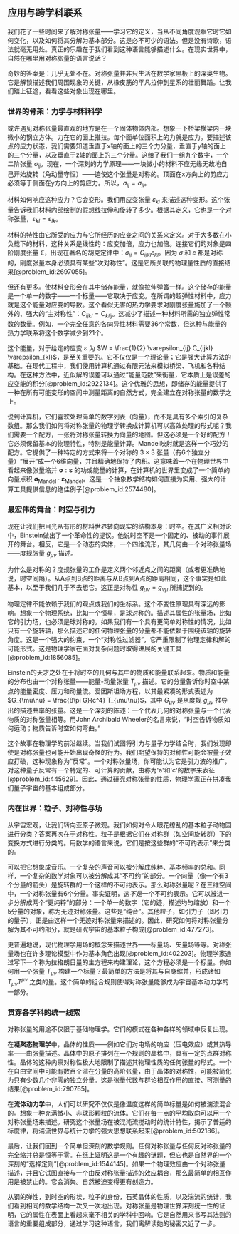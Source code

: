 ## 应用与跨学科联系

我们花了一些时间来了解对称张量——学习它的定义，当从不同角度观察它时它如何变化，以及如何将其分解为基本部分。这是必不可少的语法。但是没有诗歌，语法就毫无用处。真正的乐趣在于我们看到这种语言能够描述什么。在现实世界中，自然在哪里用对称张量的语言说话？

奇妙的答案是：几乎无处不在。对称张量并非只生活在数学家黑板上的深奥生物。它是解锁描述我们周围现象的关键，从橡皮筋的平凡拉伸到星系的壮丽舞蹈。让我们踏上征途，看看这些对象出现在哪里。

### 世界的骨架：力学与材料科学

或许遇见对称张量最直观的地方是在一个固体物体内部。想象一下桥梁横梁内一块微小的钢立方体。力在它的面上推拉。每个面单位面积上的力就是应力。要描述该点的应力状态，我们需要知道垂直于x轴的面上的三个力分量，垂直于y轴的面上的三个分量，以及垂直于z轴的面上的三个分量。这给了我们一组九个数字，一个二阶张量 $\sigma_{ij}$。现在，一个深刻的力学原理——一块微小的材料不应无缘无故地自己开始旋转（角动量守恒）——迫使这个张量是对称的。顶面在x方向上的剪应力必须等于侧面在y方向上的剪应力。所以，$\sigma_{ij} = \sigma_{ji}$。

材料如何响应这种应力？它会变形。我们用应变张量 $\varepsilon_{kl}$ 来描述这种变形。这个张量告诉我们材料内部绘制的假想线拉伸和旋转了多少。根据其定义，它也是一个对称张量，$\varepsilon_{kl} = \varepsilon_{lk}$。

材料的特性由它所受的应力与它所经历的应变之间的关系来定义。对于大多数在小负载下的材料，这种关系是线性的：应变加倍，应力也加倍。连接它们的对象是四阶刚度张量 $\mathbb{C}$，出现在著名的胡克定律中：$\sigma_{ij} = C_{ijkl} \varepsilon_{kl}$。因为 $\sigma$ 和 $\varepsilon$ 都是对称的，刚度张量本身必须具有某些“次对称性”。这是它所关联的物理量性质的直接结果[@problem_id:2697055]。

但还有更多。使材料变形会在其中储存能量，就像拉伸弹簧一样。这个储存的能量是一个单一的数字——一个标量——它取决于应变。在所谓的超弹性材料中，应力就是这个能量对应变的导数。这个看似无害的热力学要求对刚度张量施加了一个额外的、强大的“主对称性”：$C_{ijkl} = C_{klij}$。这减少了描述一种材料所需的独立弹性常数的数量。例如，一个完全任意的各向异性材料需要36个常数，但这种与能量的热力学联系将这个数字减少到21个。

这个能量，对于给定的应变 $\varepsilon$ 为 $W = \frac{1}{2} \varepsilon_{ij} C_{ijkl} \varepsilon_{kl}$，是至关重要的。它不仅仅是一个理论量；它是强大计算方法的基础。在现代工程中，我们使用计算机通过有限元法来模拟桥梁、飞机和各种结构。在这种方法中，近似解的误差可以通过“能量范数”来衡量，它本质上是误差的应变能的积分[@problem_id:2922134]。这个优雅的思想，即储存的能量提供了一种在所有可能变形的空间中测量距离的自然方式，完全建立在对称张量的数学之上。

说到计算机，它们喜欢处理简单的数字列表（向量），而不是具有多个索引的复杂数组。那么我们如何将对称张量的物理学转换成计算机可以高效处理的形式呢？我们需要一个配方，一张将对称张量转换为向量的地图。但这必须是一个好的配方！它必须保留基本的物理特性，特别是能量计算。Mandel映射就是这样一个巧妙的配方。它提供了一种特定的方式来将一个对称的 $3 \times 3$ 张量（有6个独立分量）“展开”成一个6维向量，并且精确地保持了内积。这意味着一个在物理世界中看起来像张量缩并 $\boldsymbol{\sigma}:\boldsymbol{\varepsilon}$ 的功或能量的计算，在计算机的世界里变成了一个简单的向量点积 $\boldsymbol{\sigma}_{\text{Mandel}} \cdot \boldsymbol{\varepsilon}_{\text{Mandel}}$。这是一个抽象数学结构如何直接为实用、强大的计算工具提供信息的绝佳例子[@problem_id:2574480]。

### 最宏伟的舞台：时空与引力

现在让我们把目光从有形的材料世界转向现实的结构本身：时空。在其广义相对论中，Einstein做出了一个革命性的提议。他说时空不是一个固定的、被动的事件展开的舞台。相反，它是一个动态的实体，一个四维流形，其几何由一个对称张量场——度规张量 $g_{\mu\nu}$ 描述。

为什么是对称的？度规张量的工作是定义两个邻近点之间的距离（或者更准确地说，时空间隔）。从A点到B点的距离与从B点到A点的距离相同，这个事实是如此基本，以至于我们几乎不去想它。这正是对称性 $g_{\mu\nu}=g_{\nu\mu}$ 所捕捉到的。

物理定律不能依赖于我们的观点或我们的坐标系。这个不变性原理具有深远的影响。想象一个物理系统，比如一个恒星，是球对称的。描述其属性的张量场，比如它的引力场，也必须是球对称的。如果我们有一个具有更简单对称性的情况，比如只有一个旋转轴，那么描述它的任何物理张量的分量都不能依赖于围绕该轴的旋转角度。这是一个强大的约束，一个“对称性过滤器”，它严重限制了物理定律和解的可能形式。这是物理学家在面对复杂问题时取得进展的关键工具[@problem_id:1856085]。

Einstein的天才之处在于将时空的几何与其中的物质和能量联系起来。物质和能量的分布也由一个对称张量——能量-动量张量 $T_{\mu\nu}$ 描述。它的分量告诉你时空中某点的能量密度、压力和动量流。爱因斯坦场方程，以其最紧凑的形式表述为 $G_{\mu\nu} = \frac{8\pi G}{c^4} T_{\mu\nu}$，其中 $G_{\mu\nu}$ 是从度规 $g_{\mu\nu}$ 推导出的描述曲率的张量。这是一个深刻的陈述：一个代表几何的对称张量与一个代表物质的对称张量相等。用John Archibald Wheeler的名言来说，“时空告诉物质如何运动；物质告诉时空如何弯曲。”

这个故事在物理学的前沿继续。当我们试图将引力与量子力学结合时，我们发现即使是对称张量也可能开始出现奇怪的行为。我们期望保持的对称性可能会被量子效应打破，这种现象称为“反常”。一个对称张量场，你可能认为它是引力波的推广，对这种量子反常有一个特定的、可计算的贡献，由称为'a'和'c'的数字来表征[@problem_id:445629]。因此，通过研究对称张量的性质，物理学家正在拼凑我们量子宇宙的基本组成部分。

### 内在世界：粒子、对称性与场

从宇宙宏观，让我们转向亚原子微观。我们如何对令人眼花缭乱的基本粒子动物园进行分类？答案再次在于对称性。粒子是根据它们在对称群（如空间旋转群）下的变换方式进行分类的。用数学的语言来说，它们是按这些群的“不可约表示”来分类的。

可以把它想象成音乐。一个复杂的声音可以被分解成纯粹、基本频率的总和。同样，一个复杂的数学对象可以被分解成其“不可约”的部分。一个向量（像一个有3个分量的箭头）是旋转群的一个这样的不可约表示。那么对称张量呢？在三维空间中，一个对称张量有6个分量。事实证明，这*不是*一个不可约表示。它可以被进一步分解成两个“更纯粹”的部分：一个单一的数字（它的迹，描述均匀缩放）和一个5分量的对象，称为无迹对称张量。这些是“纯音”。其他粒子，如引力子（即引力的量子），正是由这样一个无迹对称张量来描述的。因此，研究如何将对称张量分解为其不可约部分，就是研究宇宙的基本粒子构成[@problem_id:477273]。

更普遍地说，现代物理学用场的概念来描述世界——标量场、矢量场等等。对称张量场也在许多理论模型中作为基本角色出现[@problem_id:402203]。物理学家通过写下一个称为拉格朗日量的主方程来构建理论，这个方程必须是一个标量。你如何用一个张量 $T_{\mu\nu}$ 构建一个标量？最简单的方法是将其与自身缩并，形成诸如 $T_{\mu\nu}T^{\mu\nu}$ 之类的量。这个简单的组合规则使得对称张量能够成为宇宙基本动力学的一部分。

### 贯穿各学科的统一线索

对称张量的用途不仅限于基础物理学。它们的模式在各种各样的领域中反复出现。

在**凝聚态物理学**中，晶体的性质——例如它们对电场的响应（压电效应）或其热导率——由张量描述。晶体中的原子排列在一个规则的晶格中，具有一定的点群对称性。晶体的这种内禀对称性极大地限制了描述其物理性质的任何张量的形式。一个在自由空间中可能有数百个潜在分量的高阶张量，由于晶体的对称性，可能被简化为只有少数几个非零的独立分量。这是张量代数与群论相互作用的直接、可测量的结果[@problem_id:790765]。

在**流体动力学**中，人们可以研究不仅仅是像温度这样的简单标量是如何被湍流混合的。想象一种充满微小、非球形颗粒的流体。它们在每一点的平均取向可以用一个对称张量场来描述。研究这个张量场在被混沌流搅动时的统计特性，揭示了普适的标度律，将湍流世界与统计力学的强大思想联系起来[@problem_id:502186]。

最后，让我们回到一个简单但深刻的数学规则。任何对称张量与任何反对称张量的完全缩并总是恒等于零。在纸上证明这是一个有趣的谜题，但它也是自然界的一个深刻的“选择定则”[@problem_id:1544145]。如果一个物理效应由一个对称张量描述，并且它试图直接与一个由反对称张量描述的效应耦合，那么最简单的相互作用是被禁止的。它会消失。自然被迫变得更有创造力。

从钢的弹性，到时空的形状，粒子的身份，石英晶体的性质，以及湍流的统计，我们看到相同的数学结构一次又一次地出现。对称张量是物理世界深刻统一性的证明，它的属性在表面上看起来毫不相关的学科中回响。它是自然用来书写其法则的语言的重要组成部分，通过学习这种语言，我们离解读她的秘密又近了一步。